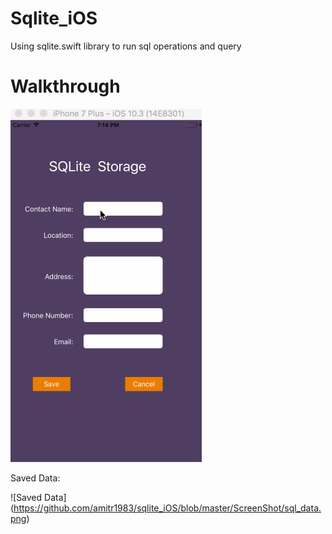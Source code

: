 # Sqlite_iOS
Using sqlite.swift library to run sql operations and query

# Walkthrough

![Demo](https://github.com/amitr1983/sqlite_iOS/blob/master/ScreenShot/sqlite_demo.gif)

Saved Data:

![Saved Data] (https://github.com/amitr1983/sqlite_iOS/blob/master/ScreenShot/sql_data.png)
